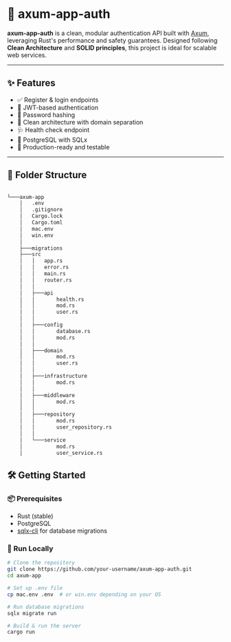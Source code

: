 # 🔐 axum-app-auth

**axum-app-auth** is a clean, modular authentication API built with [Axum](https://github.com/tokio-rs/axum), leveraging Rust's performance and safety guarantees. Designed following **Clean Architecture** and **SOLID principles**, this project is ideal for scalable web services.

---
## ✨ Features

- ✅ Register & login endpoints
- 🔐 JWT-based authentication
- 🧼 Password hashing
- 🧠 Clean architecture with domain separation
- 🩺 Health check endpoint
- 🔌 PostgreSQL with SQLx
- 🚀 Production-ready and testable

---
## 📁 Folder Structure
```bash

└───axum-app
    │   .env
    │   .gitignore
    │   Cargo.lock
    │   Cargo.toml
    │   mac.env
    │   win.env
    │
    ├───migrations
    ├───src
    │   │   app.rs
    │   │   error.rs
    │   │   main.rs
    │   │   router.rs
    │   │
    │   ├───api
    │   │       health.rs
    │   │       mod.rs
    │   │       user.rs
    │   │
    │   ├───config
    │   │       database.rs
    │   │       mod.rs
    │   │
    │   ├───domain
    │   │       mod.rs
    │   │       user.rs
    │   │
    │   ├───infrastructure
    │   │       mod.rs
    │   │
    │   ├───middleware
    │   │       mod.rs
    │   │
    │   ├───repository
    │   │       mod.rs
    │   │       user_repository.rs
    │   │
    │   └───service
    │           mod.rs
    │           user_service.rs
```


## 🛠️ Getting Started

### 📦 Prerequisites

- Rust (stable)  
- PostgreSQL  
- [sqlx-cli](https://crates.io/crates/sqlx-cli) for database migrations  

### 🚀 Run Locally

```bash
# Clone the repository
git clone https://github.com/your-username/axum-app-auth.git
cd axum-app

# Set up .env file
cp mac.env .env  # or win.env depending on your OS

# Run database migrations
sqlx migrate run

# Build & run the server
cargo run
